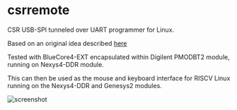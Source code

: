 # csrremote
CSR USB-SPI tunneled over UART programmer for Linux.

Based on an original idea described [here](http://jernej87.blogspot.com/2012/10/dumping-bluecore4-firmware-on-linux.html)

Tested with BlueCore4-EXT encapsulated within Digilent PMODBT2 module, running on Nexys4-DDR module.

This can then be used as the mouse and keyboard interface for RISCV Linux running on the Nexys4-DDR and Genesys2 modules.

![screenshot](IMG_1717.png "PMOD-BT2 connection diagram")
